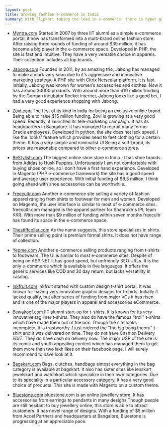 ```yaml
---
layout: post
title: Growing fashion e-commerce in India
summary: With Flipkart taking the lead in e-commerce, there is hyper growth of e-commerce portal in India. This is a list of e-commerce stores in the fashion space. It talks about the technology, funding and the shopping experience of each store.
---
```


* [Myntra.com](http://www.myntra.com/) Started in 2007 by three IIT alumni as a simple e-commerce portal,
it now has transformed into a multi-brand online fashion store.
After raising three rounds of funding of around $39 million, it has become a big player in the e-commerce space.
Developed in PHP, the site is fast and intuitive. They have a very versatile choice in apparels.
Their collection includes all top brands.

* [Jabong.com](http://www.jabong.com/) Founded in 2011, by an amazing trio, Jabong has managed to make a mark 
very soon due to it's aggressive and innovative marketing strategy. A PHP site with Citrix Netscalar platform, it is fast.
Initially, Jabong was known for women’s accessories and clothes. Now it has around 30000 products. With around more than $10 million funding by
the German incubator Rocket Internet, Jabong looks like a good bet. I had a very good experience shopping with Jabong.

* [Zovi.com](http://www.zovi.com) The first of its kind in India for being an exclusive online brand. Being able to raise $15 million funding,
Zovi is growing at a very good speed. Recently, it launched its tele-marketing campaign. It has its headquarters
in Bangalore. It has managed to recruit many former Oracle employees. Developed in python, the site does not lack speed.
I like the 'looks' feature which provides head to feet clothing for a certain theme. It has a very simple and minimalist UI
Being a self-brand, its prices are reasonable compared to other e-commerce stores.

* [BeStylish.com](http://www.bestylish.com) The biggest online shoe store in India. It has shoe brands from Adidas to
Hush Puppies. Unfortunately I am not comfortable with buying shoes online, so I don't have a first
hand experience. Developed in Magento (PHP e-commerce framework) the site has a good speed and average user experience.
With initial funding of $8.5 million, I think going ahead with shoe accessories can be worthwhile.

* [Freecultr.com](http://www.freecultr.com) Another e-commerce site selling a variety of fashion apparel ranging
from shirts to footwear for men and women. Developed on Magento, the user interface is similar to most of e-commerce sites.
freecultr.com managed is the apparel partner for Shahrukh's IPL team KKR.
With more than $9 million of funding within seven months freecultr has found its space in the e-commerce space.

* [Thestiffcollar.com](http://www.thestiffcollar.com) As the name suggests, this store specializes in shirts. 
Their prime selling point is premium formal shirts. It does not have range of collection.

* [Yepme.com](http://yepme.com) Another e-commerce selling products ranging from t-shirts to footwears.
The UI is similar to most e-commerce sites.
Despite of being on ASP.NET it has good speed, but unfriendly SEO URLs. It is the only e-commerce which
is available in five languages. It offers the generic services like COD and 30 day return, but lacks versatility in catalog.

* [Inkfruit.com](http://inkfruit.com) Inkfruit started with custom design t-shirt portal. It was known for having 
very innovative graphic designs for t-shirts. Initially it lacked quality, but after series of funding from major 
VCs it has risen and is one of the major players in apparel and accessories eCommerce.

* [Bewakoof.com](http://www.bewakoof.com) IIT alumni start-up for t-shirts, it is known for its very innovative tag liner 
t-shirts. They also do have the famous "troll" t-shirts which have made them out of the box. Though the site looks 
incomplete, it is trustworthy. I just ordered the "the big bang theory" t-shirt and it was delivered on time. 
They do not have Cash on Delivery *EDIT*: They do have cash on delivery now. The major USP of the site is its comic 
and youth appealing content which has managed 
them to get them more than two lakh likes on their facebook page. I will surely recommend to have look at it.

* [Bagskart.com](http://bagskart.com) Bags, clutches, handbags almost everything in the bag category is 
available at bagskart. It also has sister sites like lenskart, jewelskart and watchkart which specialize in their own categories. 
Due to its speciality in a particular accessory category, it has a very good choice of products. 
This site is made with Magento on a custom theme. 

* [Bluestone.com](http://www.bluestone.com) bluestone.com is an online jewellery store. 
It has accessories from earrings to pendants in many designs.Though people are still hesitant to buy jewellery online, 
this store is able to attract customers. It has novel range of designs.
With a funding of $5 million from Accel Partners and headquarters at Bangalore, Bluestone is progressing at an appreciable pace.
